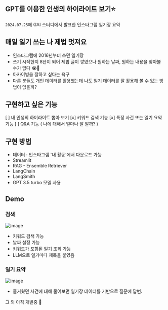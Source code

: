 ## GPT를 이용한 인생의 하이라이트 보기⭐️

`2024.07.25`에 GAI 스터디에서 발표한 인스타그램 일기장 요약 


## 매일 일기 쓰는 나 제법 멋져요 
* 인스타그램에 2016년부터 쓰던 일기장
* 쓰기 시작한지 8년이 되어 제법 글이 쌓였으나 원하는 날짜, 원하는 내용을 찾아볼 수가 없다 😭🥹
* 아카이빙을 잘하고 싶다는 욕구
* 다른 분들도 개인 데이터를 활용했는데 나도 일기 데이터를 잘 활용해 볼 수 있는 방법이 없을까?


## 구현하고 싶은 기능 
[ ] 내 인생의 하이라이트 뽑아 보기
[x] 키워드 검색 기능 
[x] 특정 사건 또는 일기 요약 기능
[ ] Q&A 기능 ( 나에 대해서 얼마나 잘 알까? )

## 구현 방법
* 데이터 : 인스타그램 '내 활동'에서 다운로드 가능
* Streamlit
* RAG - Ensemble Retriever
* LangChain
* LangSmith
* GPT 3.5 turbo 모델 사용


## Demo 

### 검색
![image](https://github.com/user-attachments/assets/15cc67a1-83bd-42bf-a605-bf00d6a8aa0b)
* 키워드 검색 가능
* 날짜 설정 가능
* 키워드가 포함된 일기 조회 가능
* LLM으로 일기마다 제목을 붙였음

### 일기 요약 
![image](https://github.com/user-attachments/assets/2ef9be68-d7fe-4c7b-8888-cee4615ac238)
* 즐거웠던 사건에 대해 물어보면 일기장 데이터를 기반으로 질문에 답변.


그 외 아직 개발중 🤗
